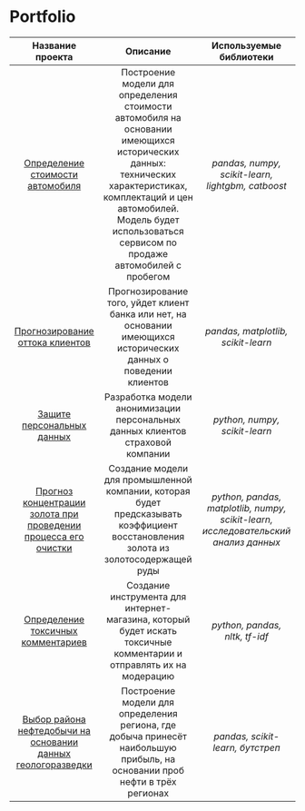 # Portfolio
|Название проекта     |Описание |Используемые библиотеки|
|:-------------------:|:-------:|:---------------------:|
|[Определение стоимости автомобиля](define_cars_price)| Построение модели для определения стоимости автомобиля на основании имеющихся исторических данных: технических характеристиках, комплектаций и цен автомобилей. Модель будет использоваться сервисом по продаже автомобилей с пробегом| *pandas, numpy, scikit-learn, lightgbm, catboost*|
|[Прогнозирование оттока клиентов](prediction_customer_churn)|Прогнозирование того, уйдет клиент банка или нет, на основании имеющихся исторических данных о поведении клиентов|*pandas, matplotlib, scikit-learn*|
|[Защите персональных данных](protection_of_personal_information)|Разработка модели анонимизации персональных данных клиентов страховой компании|*python, numpy, scikit-learn*|
|[Прогноз концентрации золота при проведении процесса его очистки](purification_of_gold_ore)|Создание модели для промышленной компании, которая будет предсказывать коэффициент восстановления золота из золотосодержащей руды|*python, pandas, matplotlib, numpy, scikit-learn, исследовательский анализ данных*|
|[Определение токсичных комментариев](search_for_toxic_comments)|Создание инструмента для интернет-магазина, который будет искать токсичные комментарии и отправлять их на модерацию|*python, pandas, nltk, tf-idf*|
|[Выбор района нефтедобычи на основании данных геологоразведки](search_the_best_oil_region)|Построение модели для определения региона, где добыча принесёт наибольшую прибыль, на основании проб нефти в трёх регионах|*pandas, scikit-learn, бутстреп*|
